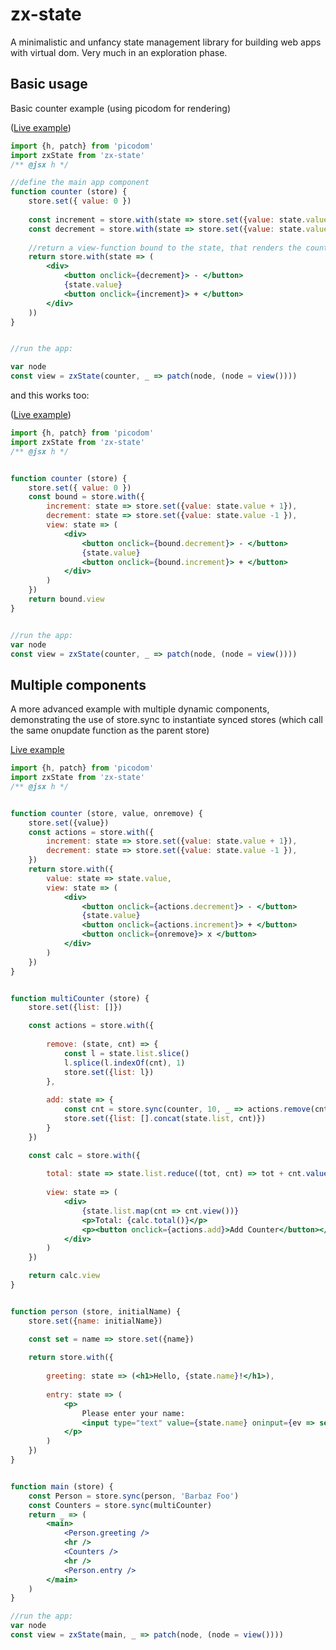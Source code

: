 # zx-state

A minimalistic and unfancy state management library for building web apps with virtual dom. Very much in an exploration phase.

## Basic usage

Basic counter example (using picodom for rendering)

([Live example](https://codepen.io/zaceno/pen/VrdzYB?editors=0010))

```jsx
import {h, patch} from 'picodom'
import zxState from 'zx-state'
/** @jsx h */

//define the main app component
function counter (store) {
    store.set({ value: 0 })
    
    const increment = store.with(state => store.set({value: state.value + 1}))
    const decrement = store.with(state => store.set({value: state.value - 1}))
    
    //return a view-function bound to the state, that renders the counter
    return store.with(state => (
        <div>
            <button onclick={decrement}> - </button>
            {state.value}
            <button onclick={increment}> + </button>
        </div>
    ))    
}


//run the app:

var node
const view = zxState(counter, _ => patch(node, (node = view())))

```

and this works too:

([Live example](https://codepen.io/zaceno/pen/YEvEWQ?editors=0010))

```jsx
import {h, patch} from 'picodom'
import zxState from 'zx-state'
/** @jsx h */


function counter (store) {
    store.set({ value: 0 })
    const bound = store.with({
        increment: state => store.set({value: state.value + 1}),
        decrement: state => store.set({value: state.value -1 }),
        view: state => (
            <div>
                <button onclick={bound.decrement}> - </button>
                {state.value}
                <button onclick={bound.increment}> + </button>
            </div>
        )
    })
    return bound.view
}


//run the app:
var node
const view = zxState(counter, _ => patch(node, (node = view())))

```

## Multiple components

A more advanced example with multiple dynamic components, demonstrating the use of store.sync to instantiate synced stores (which call the same onupdate function as the parent store)

[Live example](https://codepen.io/zaceno/pen/ZaRayE?editors=0010)

```jsx
import {h, patch} from 'picodom'
import zxState from 'zx-state'
/** @jsx h */


function counter (store, value, onremove) {
    store.set({value})
    const actions = store.with({
        increment: state => store.set({value: state.value + 1}),
        decrement: state => store.set({value: state.value -1 }),
    })
    return store.with({
        value: state => state.value,
        view: state => (
            <div>
                <button onclick={actions.decrement}> - </button>
                {state.value}
                <button onclick={actions.increment}> + </button>
                <button onclick={onremove}> x </button>
            </div>
        )        
    })
}


function multiCounter (store) {
    store.set({list: []})

    const actions = store.with({
    
        remove: (state, cnt) => {
            const l = state.list.slice()
            l.splice(l.indexOf(cnt), 1)
            store.set({list: l})
        },
        
        add: state => {
            const cnt = store.sync(counter, 10, _ => actions.remove(cnt))
            store.set({list: [].concat(state.list, cnt)})
        }
    })

    const calc = store.with({
    
        total: state => state.list.reduce((tot, cnt) => tot + cnt.value(), 0),
        
        view: state => (
            <div>
                {state.list.map(cnt => cnt.view())}
                <p>Total: {calc.total()}</p>
                <p><button onclick={actions.add}>Add Counter</button></p>
            </div>
        )
    })

    return calc.view
}


function person (store, initialName) {
    store.set({name: initialName})

    const set = name => store.set({name})
    
    return store.with({
    
        greeting: state => (<h1>Hello, {state.name}!</h1>),
        
        entry: state => (
            <p>
                Please enter your name:
                <input type="text" value={state.name} oninput={ev => set(ev.currentTarget.value)} />
            </p>
        )
    })
}


function main (store) {
    const Person = store.sync(person, 'Barbaz Foo')
    const Counters = store.sync(multiCounter)
    return _ => (
        <main>
            <Person.greeting />
            <hr />
            <Counters />
            <hr />
            <Person.entry />
        </main>
    )
}

//run the app:
var node
const view = zxState(main, _ => patch(node, (node = view())))
```


